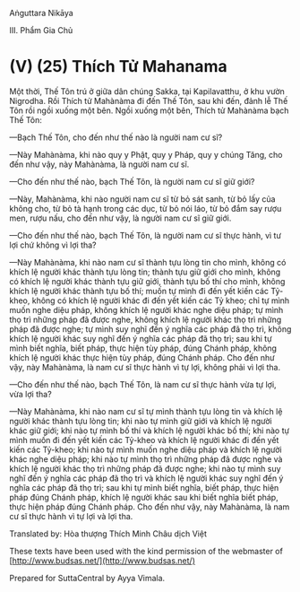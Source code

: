  

Aṅguttara Nikāya

III. Phẩm Gia Chủ

# (V) (25) Thích Tử Mahanama

Một thời, Thế Tôn trú ở giữa dân chúng Sakka, tại Kapilavatthu, ở khu vườn Nigrodha. Rồi Thích tử Mahànàma đi đến Thế Tôn, sau khi đến, đảnh lễ Thế Tôn rồi ngồi xuống một bên. Ngồi xuống một bên, Thích tử Mahànàma bạch Thế Tôn:

—Bạch Thế Tôn, cho đến như thế nào là người nam cư sĩ?

—Này Mahànàma, khi nào quy y Phật, quy y Pháp, quy y chúng Tăng, cho đến như vậy, này Mahànàma, là người nam cư sĩ.

—Cho đến như thế nào, bạch Thế Tôn, là người nam cư sĩ giữ giới?

—Này, Mahànàma, khi nào người nam cư sĩ từ bỏ sát sanh, từ bỏ lấy của không cho, từ bỏ tà hạnh trong các dục, từ bỏ nói láo, từ bỏ đắm say rượu men, rượu nấu, cho đến như vậy, là người nam cư sĩ giữ giới.

—Cho đến như thế nào, bạch Thế Tôn, là người nam cư sĩ thực hành, vì tư lợi chứ không vì lợi tha?

—Này Mahànàma, khi nào nam cư sĩ thành tựu lòng tin cho mình, không có khích lệ người khác thành tựu lòng tin; thành tựu giữ giới cho mình, không có khích lệ người khác thành tựu giữ giới, thành tựu bố thí cho mình, không khích lệ người khác thành tựu bố thí; muốn tự mình đi đến yết kiến các Tỷ-kheo, không có khích lệ người khác đi đến yết kiến các Tỷ kheo; chỉ tự mình muốn nghe diệu pháp, không khích lệ người khác nghe diệu pháp; tự mình thọ trì những pháp đã được nghe, không khích lệ người khác thọ trì những pháp đã được nghe; tự mình suy nghĩ đến ý nghĩa các pháp đã thọ trì, không khích lệ người khác suy nghĩ đến ý nghĩa các pháp đã thọ trì; sau khi tự mình biết nghĩa, biết pháp, thực hiện tùy pháp, đúng Chánh pháp, không khích lệ người khác thực hiện tùy pháp, đúng Chánh pháp. Cho đến như vậy, này Mahànàma, là nam cư sĩ thực hành vì tự lợi, không phải vì lợi tha.

—Cho đến như thế nào, bạch Thế Tôn, là nam cư sĩ thực hành vừa tự lợi, vừa lợi tha?

—Này Mahànàma, khi nào nam cư sĩ tự mình thành tựu lòng tin và khích lệ người khác thành tựu lòng tin; khi nào tự mình giữ giới và khích lệ người khác giữ giới; khi nào tự mình bố thí và khích lệ người khác bố thí; khi nào tự mình muốn đi đến yết kiến các Tỷ-kheo và khích lệ người khác đi đến yết kiến các Tỷ-kheo; khi nào tự mình muốn nghe diệu pháp và khích lệ người khác nghe diệu pháp; khi nào tự mình thọ trì những pháp đã được nghe và khích lệ người khác thọ trì những pháp đã được nghe; khi nào tự mình suy nghĩ đến ý nghĩa các pháp đã thọ trì và khích lệ người khác suy nghĩ đến ý nghĩa các pháp đã thọ trì; sau khi tự mình biết nghĩa, biết pháp, thực hiện pháp đúng Chánh pháp, khích lệ người khác sau khi biết nghĩa biết pháp, thực hiện pháp đúng Chánh pháp. Cho đến như vậy, này Mahànàma, là nam cư sĩ thực hành vì tự lợi và lợi tha.

Translated by: Hòa thượng Thích Minh Châu dịch Việt

These texts have been used with the kind permission of the webmaster of [http://www.budsas.net/](http://www.budsas.net/)

Prepared for SuttaCentral by Ayya Vimala.